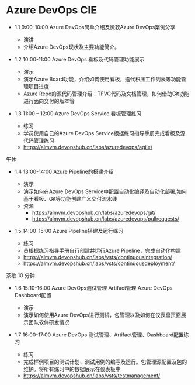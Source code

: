 # Azure DevOps CIE

- 1.1 9:00-10:00 Azure DevOps简单介绍及微软Azure DevOps案例分享
  - 演讲
  - 介绍Azure DevOps现状及主要功能简介。

- 1.2 10:00-11:00 Azure DevOps 看板及代码管理功能展示
  - 演示
  - 演示Azure Board功能，介绍如何使用看板，迭代积压工作列表等功能管理项目进度
  - Azure Repo的源代码管理介绍：TFVC代码及文档管理，如何借助Git功能进行面向交付的版本管

- 1.3 11:00 – 12:00 Azure DevOps Service 看板管理练习
  - 练习
  - 学员使用自己的Azure DevOps Service根据练习指导手册完成看板及源代码管理练习
  - <https://almvm.devopshub.cn/labs/azuredevops/agile/>

午休

- 1.4 13:00-14:00 Azure Pipeline的搭建介绍
  - 演示
  - 演示如何在Azure DevOps Service中配置自动化编译及自动化部署,如何基于看板、Git等功能创建广义交付流水线
  - 资源
    - <https://almvm.devopshub.cn/labs/azuredevops/git/>
    - <https://almvm.devopshub.cn/labs/azuredevops/pullrequests/>

- 1.5 14:00-15:00 Azure Pipeline搭建及运行练习
  - 练习
  - 员根据练习指导手册自行创建并运行Azure Pipeline，完成自动化构建
  - <https://almvm.devopshub.cn/labs/vsts/continuousintegration/>
  - <https://almvm.devopshub.cn/labs/vsts/continuousdeployment/>

茶歇 10 分钟

- 1.6 15:10-16:00 Azure DevOps测试管理 Artifact管理 Azure DevOps Dashboard配置
  - 演示
  - 演示如何使用Azure DevOps进行测试，包管理以及如何在仪表盘页面展示团队软件研发情况

- 1.7 16:00-17:00 Azure DevOps 测试管理、Artifact管理、Dashboard配置练习
  - 练习
  - 完成样例项目的测试计划、测试用例的编写及运行。包管理源配置及包的维护。将所有练习中的数据展示在仪表板中
  - <https://almvm.devopshub.cn/labs/vsts/testmanagement/>
